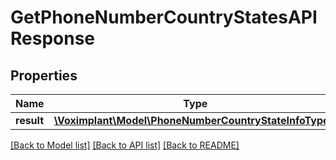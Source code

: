 # GetPhoneNumberCountryStatesAPIResponse

## Properties
Name | Type | Description | Notes
------------ | ------------- | ------------- | -------------
**result** | [**\Voximplant\Model\PhoneNumberCountryStateInfoType[]**](PhoneNumberCountryStateInfoType.md) |  | [optional] 

[[Back to Model list]](../README.md#documentation-for-models) [[Back to API list]](../README.md#documentation-for-api-endpoints) [[Back to README]](../README.md)


